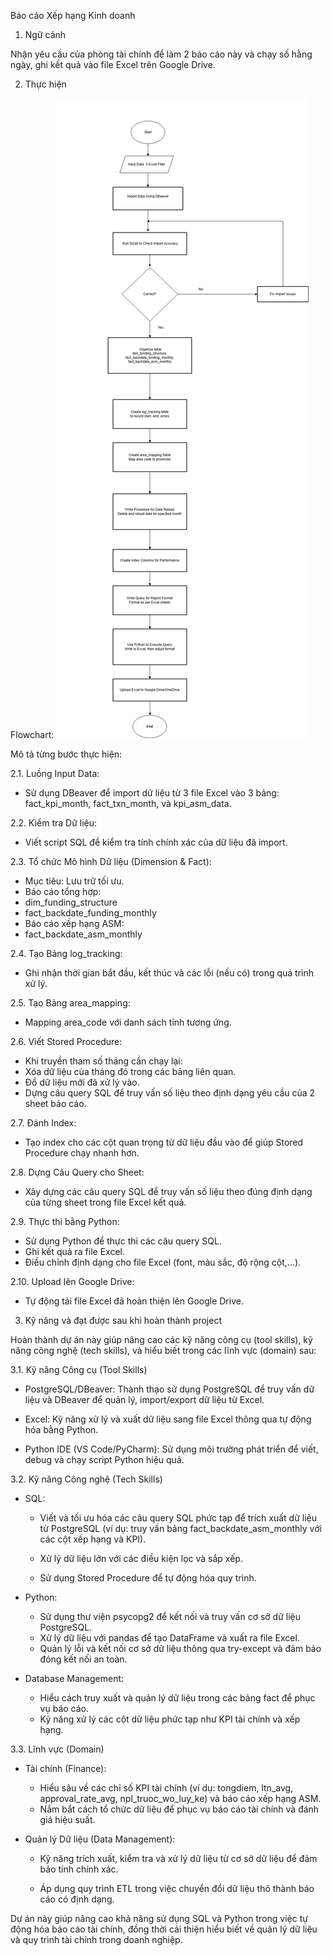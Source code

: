 Báo cáo Xếp hạng Kinh doanh
1. Ngữ cảnh


Nhận yêu cầu của phòng tài chính để làm 2 báo cáo này và chạy số hằng ngày, ghi kết quả vào file Excel trên Google Drive.

2. Thực hiện


Flowchart:
![flowchart_process](flowchart_report.png)


Mô tả từng bước thực hiện:

2.1.  Luồng Input Data:
* Sử dụng DBeaver để import dữ liệu từ 3 file Excel vào 3 bảng: fact_kpi_month, fact_txn_month, và kpi_asm_data.

2.2.  Kiểm tra Dữ liệu:
* Viết script SQL để kiểm tra tính chính xác của dữ liệu đã import.

2.3.  Tổ chức Mô hình Dữ liệu (Dimension & Fact):
* Mục tiêu: Lưu trữ tối ưu.
* Báo cáo tổng hợp:
* dim_funding_structure
* fact_backdate_funding_monthly
* Báo cáo xếp hạng ASM:
* fact_backdate_asm_monthly

2.4.  Tạo Bảng log_tracking:
* Ghi nhận thời gian bắt đầu, kết thúc và các lỗi (nếu có) trong quá trình xử lý.

2.5.  Tạo Bảng area_mapping:
* Mapping area_code với danh sách tỉnh tương ứng.

2.6.  Viết Stored Procedure:
* Khi truyền tham số tháng cần chạy lại:
* Xóa dữ liệu của tháng đó trong các bảng liên quan.
* Đổ dữ liệu mới đã xử lý vào.
* Dựng câu query SQL để truy vấn số liệu theo định dạng yêu cầu của 2 sheet báo cáo.

2.7.  Đánh Index:
* Tạo index cho các cột quan trọng từ dữ liệu đầu vào để giúp Stored Procedure chạy nhanh hơn.

2.8.  Dựng Câu Query cho Sheet:
* Xây dựng các câu query SQL để truy vấn số liệu theo đúng định dạng của từng sheet trong file Excel kết quả.

2.9.  Thực thi bằng Python:
* Sử dụng Python để thực thi các câu query SQL.
* Ghi kết quả ra file Excel.
* Điều chỉnh định dạng cho file Excel (font, màu sắc, độ rộng cột,...).

2.10. Upload lên Google Drive:
* Tự động tải file Excel đã hoàn thiện lên Google Drive.

3. Kỹ năng và đạt được sau khi hoàn thành project

Hoàn thành dự án này giúp nâng cao các kỹ năng công cụ (tool skills), kỹ năng công nghệ (tech skills), và hiểu biết trong các lĩnh vực (domain) sau:

3.1. Kỹ năng Công cụ (Tool Skills)

* PostgreSQL/DBeaver: Thành thạo sử dụng PostgreSQL để truy vấn dữ liệu và DBeaver để quản lý, import/export dữ liệu từ Excel.

* Excel: Kỹ năng xử lý và xuất dữ liệu sang file Excel thông qua tự động hóa bằng Python.
* Python IDE (VS Code/PyCharm): Sử dụng môi trường phát triển để viết, debug và chạy script Python hiệu quả.

3.2. Kỹ năng Công nghệ (Tech Skills)

* SQL:
    * Viết và tối ưu hóa các câu query SQL phức tạp để trích xuất dữ liệu từ PostgreSQL (ví dụ: truy vấn bảng fact_backdate_asm_monthly với các cột xếp hạng và KPI).

    * Xử lý dữ liệu lớn với các điều kiện lọc và sắp xếp.

    * Sử dụng Stored Procedure để tự động hóa quy trình.

* Python:
    * Sử dụng thư viện psycopg2 để kết nối và truy vấn cơ sở dữ liệu PostgreSQL.
    * Xử lý dữ liệu với pandas để tạo DataFrame và xuất ra file Excel.
    * Quản lý lỗi và kết nối cơ sở dữ liệu thông qua try-except và đảm bảo đóng kết nối an toàn.

* Database Management:
    * Hiểu cách truy xuất và quản lý dữ liệu trong các bảng fact để phục vụ báo cáo.
    * Kỹ năng xử lý các cột dữ liệu phức tạp như KPI tài chính và xếp hạng.

3.3. Lĩnh vực (Domain)

* Tài chính (Finance):
    * Hiểu sâu về các chỉ số KPI tài chính (ví dụ: tongdiem, ltn_avg, approval_rate_avg, npl_truoc_wo_luy_ke) và báo cáo xếp hạng ASM.
    * Nắm bắt cách tổ chức dữ liệu để phục vụ báo cáo tài chính và đánh giá hiệu suất.

* Quản lý Dữ liệu (Data Management):
    * Kỹ năng trích xuất, kiểm tra và xử lý dữ liệu từ cơ sở dữ liệu để đảm bảo tính chính xác.

    * Áp dụng quy trình ETL trong việc chuyển đổi dữ liệu thô thành báo cáo có định dạng.


Dự án này giúp nâng cao khả năng sử dụng SQL và Python trong việc tự động hóa báo cáo tài chính, đồng thời cải thiện hiểu biết về quản lý dữ liệu và quy trình tài chính trong doanh nghiệp.

